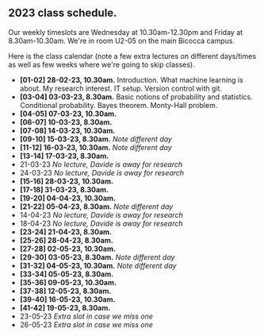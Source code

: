 ## 2023 class schedule.

Our weekly timeslots are Wednesday at 10.30am-12.30pm and Friday at 8.30am-10.30am. We're in room U2-05 on the main Bicocca campus.

Here is the class calendar (note a few extra lectures on different days/times as well as few weeks where we're going to skip classes).

 - **[01-02] 28-02-23, 10.30am.** Introduction. What machine learning is about. My research interest. IT setup. Version control with git.
 - **[03-04] 03-03-23, 8.30am.** Basic notions of probability and statistics. Conditional probability. Bayes theorem. Monty-Hall problem.
 - **[04-05] 07-03-23, 10.30am.**
 - **[06-07] 10-03-23, 8.30am.**
 - **[07-08] 14-03-23, 10.30am.**
 - **[09-10] 15-03-23, 8.30am.** *Note different day*
 - **[11-12] 16-03-23, 10.30am.** *Note different day*
 - **[13-14] 17-03-23, 8.30am.**
 - 21-03-23 *No lecture, Davide is away for research*
 - 24-03-23 *No lecture, Davide is away for research*
 - **[15-16] 28-03-23, 10.30am.**
 - **[17-18] 31-03-23, 8.30am.**
 - **[19-20] 04-04-23, 10.30am.**
 - **[21-22] 05-04-23, 8.30am.** *Note different day*
 - 14-04-23 *No lecture, Davide is away for research*
 - 18-04-23 *No lecture, Davide is away for research*
 - **[23-24] 21-04-23, 8.30am.**
 - **[25-26] 28-04-23, 8.30am.**
 - **[27-28] 02-05-23, 10.30am.**
 - **[29-30] 03-05-23, 8.30am.** *Note different day*
 - **[31-32] 04-05-23, 10.30am.** *Note different day*
 - **[33-34] 05-05-23, 8.30am.**
 - **[35-36] 09-05-23, 10.30am.**
 - **[37-38] 12-05-23, 8.30am.**
 - **[39-40] 16-05-23, 10.30am.**
 - **[41-42] 19-05-23, 8.30am.**
 - 23-05-23 *Extra slot in case we miss one*
 - 26-05-23 *Extra slot in case we miss one*
